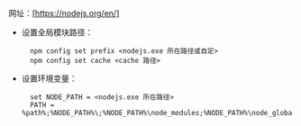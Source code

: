 网址：[https://nodejs.org/en/]

* 设置全局模块路径：

        npm config set prefix <nodejs.exe 所在路径或自定>
        npm config set cache <cache 路径>

* 设置环境变量：

        set NODE_PATH = <nodejs.exe 所在路径>
        PATH = %path%;%NODE_PATH%\;%NODE_PATH%\node_modules;%NODE_PATH%\node_global;
